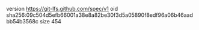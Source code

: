 version https://git-lfs.github.com/spec/v1
oid sha256:09c504d5efb66001a38e8a82be30f3d5a05890f8edf96a06b46aadbb54b3568c
size 454
